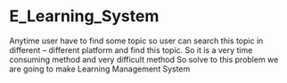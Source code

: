 # E_Learning_System
Anytime user have to find some topic so user can search this topic in different – different platform and find this topic. So it is a very time consuming method and very difficult method   So solve to this problem we are going to make Learning Management System 
